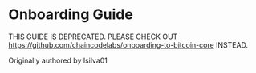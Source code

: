 # Onboarding Guide

THIS GUIDE IS DEPRECATED. PLEASE CHECK OUT https://github.com/chaincodelabs/onboarding-to-bitcoin-core INSTEAD.

Originally authored by lsilva01
